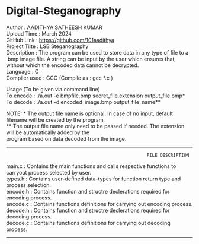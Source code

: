 # Digital-Steganography
Author : AADITHYA SATHEESH KUMAR  
Upload Time : March 2024  
GitHub Link : https://github.com/101aadithya  
Project Tilte : LSB Steganography  
Description : The program can be used to store data in any type of file to a .bmp image file. A string can be input by the user
	      which ensures that, without which the encoded data cannot be decrypted.  
Language : C  
Compiler used : GCC (Compile as : gcc *.c )  
  
Usage (To be given via command line)  
To encode : ./a.out -e bmpfile.bmp secret_file.extension output_file.bmp*  
To decode : ./a.out -d encoded_image.bmp output_file_name**  
  
NOTE: * The output file name is optional. In case of no input, default filename will be created by the program.  
       ** The output file name only need to be passed if needed. The extension will be automatically added by the  
        program based on data decoded from the image.  
  

  *******************************************
                                                         FILE DESCRIPTION

main.c    :   Contains the main functions and calls respective functions to carryout process selected by user.  
types.h   :   Contains user-defined data-types for function return type and process selection.  
encode.h  :   Contains function and structre declerations required for encoding process.  
encode.c  :   Contains functions definitions for carrying out encoding process.  
decode.h  :   Contains function and structre declerations required for decoding process.  
decode.c  :   Contains functions definitions for carrying out decoding process.  
  
*******************************************
